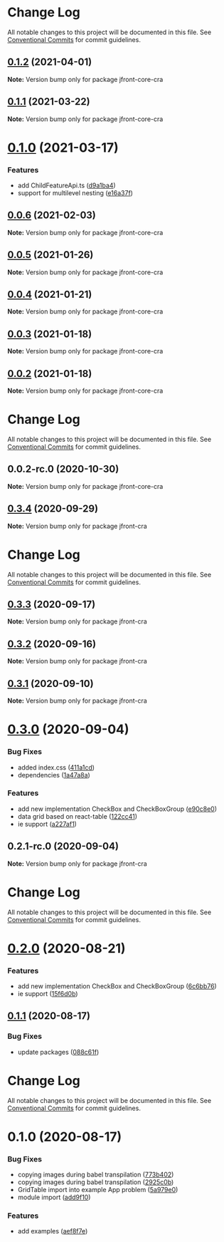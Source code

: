 # Change Log

All notable changes to this project will be documented in this file.
See [Conventional Commits](https://conventionalcommits.org) for commit guidelines.

## [0.1.2](https://github.com/Jepria/jfront-core/compare/jfront-core-cra@0.1.1...jfront-core-cra@0.1.2) (2021-04-01)

**Note:** Version bump only for package jfront-core-cra





## [0.1.1](https://github.com/Jepria/jfront-core/compare/jfront-core-cra@0.1.0...jfront-core-cra@0.1.1) (2021-03-22)

**Note:** Version bump only for package jfront-core-cra





# [0.1.0](https://github.com/Jepria/jfront-core/compare/jfront-core-cra@0.0.6...jfront-core-cra@0.1.0) (2021-03-17)


### Features

* add ChildFeatureApi.ts ([d9a1ba4](https://github.com/Jepria/jfront-core/commit/d9a1ba48ec20294e4c54f5b33d2dda26061ecc82))
* support for multilevel nesting ([e16a37f](https://github.com/Jepria/jfront-core/commit/e16a37f50190c670fb4a3f4032fd213cf77369fa))





## [0.0.6](https://github.com/Jepria/jfront-core/compare/jfront-core-cra@0.0.5...jfront-core-cra@0.0.6) (2021-02-03)

**Note:** Version bump only for package jfront-core-cra





## [0.0.5](https://github.com/Jepria/jfront-core/compare/jfront-core-cra@0.0.4...jfront-core-cra@0.0.5) (2021-01-26)

**Note:** Version bump only for package jfront-core-cra





## [0.0.4](https://github.com/Jepria/jfront-core/compare/jfront-core-cra@0.0.3...jfront-core-cra@0.0.4) (2021-01-21)

**Note:** Version bump only for package jfront-core-cra





## [0.0.3](https://github.com/Jepria/jfront-core/compare/jfront-core-cra@0.0.2...jfront-core-cra@0.0.3) (2021-01-18)

**Note:** Version bump only for package jfront-core-cra





## [0.0.2](https://github.com/Jepria/jfront-core/compare/jfront-core-cra@0.0.2-rc.0...jfront-core-cra@0.0.2) (2021-01-18)

**Note:** Version bump only for package jfront-core-cra





# Change Log

All notable changes to this project will be documented in this file. See
[Conventional Commits](https://conventionalcommits.org) for commit guidelines.

## 0.0.2-rc.0 (2020-10-30)

**Note:** Version bump only for package jfront-core-cra

## [0.3.4](https://github.com/Jepria/jfront-ui/compare/jfront-cra@0.3.3...jfront-cra@0.3.4) (2020-09-29)

**Note:** Version bump only for package jfront-cra

# Change Log

All notable changes to this project will be documented in this file. See
[Conventional Commits](https://conventionalcommits.org) for commit guidelines.

## [0.3.3](https://github.com/Jepria/jfront-ui/compare/jfront-cra@0.3.2...jfront-cra@0.3.3) (2020-09-17)

**Note:** Version bump only for package jfront-cra

## [0.3.2](https://github.com/Jepria/jfront-ui/compare/jfront-cra@0.3.1...jfront-cra@0.3.2) (2020-09-16)

**Note:** Version bump only for package jfront-cra

## [0.3.1](https://github.com/Jepria/jfront-ui/compare/jfront-cra@0.3.0...jfront-cra@0.3.1) (2020-09-10)

**Note:** Version bump only for package jfront-cra

# [0.3.0](https://github.com/Jepria/jfront-ui/compare/jfront-cra@0.2.0...jfront-cra@0.3.0) (2020-09-04)

### Bug Fixes

- added index.css
  ([411a1cd](https://github.com/Jepria/jfront-ui/commit/411a1cde916b09fa7f4e202e82b26c612fca4308))
- dependencies
  ([1a47a8a](https://github.com/Jepria/jfront-ui/commit/1a47a8addf43cfa9035364fa219c4b01fe6ee0fa))

### Features

- add new implementation CheckBox and CheckBoxGroup
  ([e90c8e0](https://github.com/Jepria/jfront-ui/commit/e90c8e09f5e3a3e6e4c3cb3780893ae871ce8aa5))
- data grid based on react-table
  ([122cc41](https://github.com/Jepria/jfront-ui/commit/122cc41ac883337a140fdc745893ab00cb0cd37a))
- ie support
  ([a227af1](https://github.com/Jepria/jfront-ui/commit/a227af136d021c8adce0863607dc934d0320f35e))

## 0.2.1-rc.0 (2020-09-04)

**Note:** Version bump only for package jfront-cra

# Change Log

All notable changes to this project will be documented in this file. See
[Conventional Commits](https://conventionalcommits.org) for commit guidelines.

# [0.2.0](https://github.com/Jepria/jfront-ui/compare/jfront-cra@0.1.1...jfront-cra@0.2.0) (2020-08-21)

### Features

- add new implementation CheckBox and CheckBoxGroup
  ([6c6bb76](https://github.com/Jepria/jfront-ui/commit/6c6bb76f9243c445b06a6a7ca330f167c7f79486))
- ie support
  ([15f6d0b](https://github.com/Jepria/jfront-ui/commit/15f6d0b94508cbcb9decad08fce6753c8f2b63ef))

## [0.1.1](https://github.com/Jepria/jfront-ui/compare/jfront-cra@0.1.0...jfront-cra@0.1.1) (2020-08-17)

### Bug Fixes

- update packages
  ([088c61f](https://github.com/Jepria/jfront-ui/commit/088c61f2c7e5b4240adba0f4565ce43a23487d43))

# Change Log

All notable changes to this project will be documented in this file. See
[Conventional Commits](https://conventionalcommits.org) for commit guidelines.

# 0.1.0 (2020-08-17)

### Bug Fixes

- copying images during babel transpilation
  ([773b402](https://github.com/Jepria/jfront-components/commit/773b4022c35d4aadf8ae2897b39ddb4107a810b1))
- copying images during babel transpilation
  ([2925c0b](https://github.com/Jepria/jfront-components/commit/2925c0b3a8eb7d7e07deeeb3d24137b1bf48078e))
- GridTable import into example App problem
  ([5a979e0](https://github.com/Jepria/jfront-components/commit/5a979e0a27fe78131c3c722865fa6cfe41be44c9))
- module import
  ([add9f10](https://github.com/Jepria/jfront-components/commit/add9f100aabefa240473c6b5152c00c5668f5a6f))

### Features

- add examples
  ([aef8f7e](https://github.com/Jepria/jfront-components/commit/aef8f7edb9ec8c9b62f6c37f568f848a3e11f11f))
